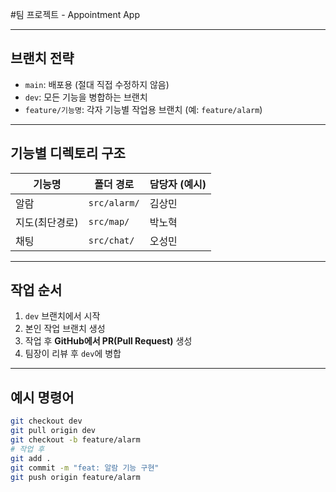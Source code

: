 #팀 프로젝트 - Appointment App

---
## 브랜치 전략

- `main`: 배포용 (절대 직접 수정하지 않음)
- `dev`: 모든 기능을 병합하는 브랜치
- `feature/기능명`: 각자 기능별 작업용 브랜치 (예: `feature/alarm`)

---

## 기능별 디렉토리 구조

| 기능명     | 폴더 경로         | 담당자 (예시) |
|------------|-------------------|---------------|
| 알람       | `src/alarm/`      | 김상민 |
| 지도(최단경로) | `src/map/`        | 박노혁 |
| 채팅       | `src/chat/`       | 오성민 |

---

##  작업 순서

1. `dev` 브랜치에서 시작
2. 본인 작업 브랜치 생성
3. 작업 후 **GitHub에서 PR(Pull Request)** 생성
4. 팀장이 리뷰 후 `dev`에 병합

---

## 예시 명령어

```bash
git checkout dev
git pull origin dev
git checkout -b feature/alarm
# 작업 후
git add .
git commit -m "feat: 알람 기능 구현"
git push origin feature/alarm
